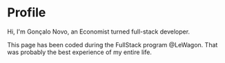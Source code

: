 # Profile

Hi, I'm Gonçalo Novo, an Economist turned full-stack developer.

This page has been coded during the FullStack program @LeWagon. That was probably the best experience of my entire life.
